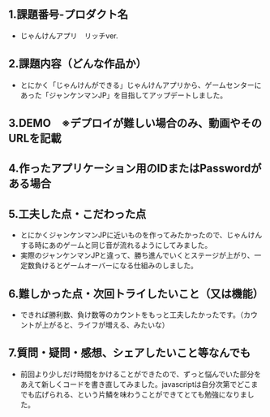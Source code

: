 ## 1.課題番号-プロダクト名
- じゃんけんアプリ　リッチver.
## 2.課題内容（どんな作品か）
- とにかく「じゃんけんができる」じゃんけんアプリから、ゲームセンターにあった「ジャンケンマンJP」を目指してアップデートしました。
## 3.DEMO　※デプロイが難しい場合のみ、動画やそのURLを記載

## 4.作ったアプリケーション用のIDまたはPasswordがある場合
  
## 5.工夫した点・こだわった点
- とにかくジャンケンマンJPに近いものを作ってみたかったので、じゃんけんする時にあのゲームと同じ音が流れるようにしてみました。
- 実際のジャンケンマンJPと違って、勝ち進んでいくとステージが上がり、一定数負けるとゲームオーバーになる仕組みのしました。
## 6.難しかった点・次回トライしたいこと（又は機能）
- できれば勝利数、負け数等のカウントをもっと工夫したかったです。（カウントが上がると、ライフが増える、みたいな）
## 7.質問・疑問・感想、シェアしたいこと等なんでも
- 前回より少しだけ時間をかけることができたので、ずっと悩んでいた部分をあえて新しくコードを書き直してみました。javascriptは自分次第でどこまでも広げられる、という片鱗を味わうことができてとても勉強になりました。
